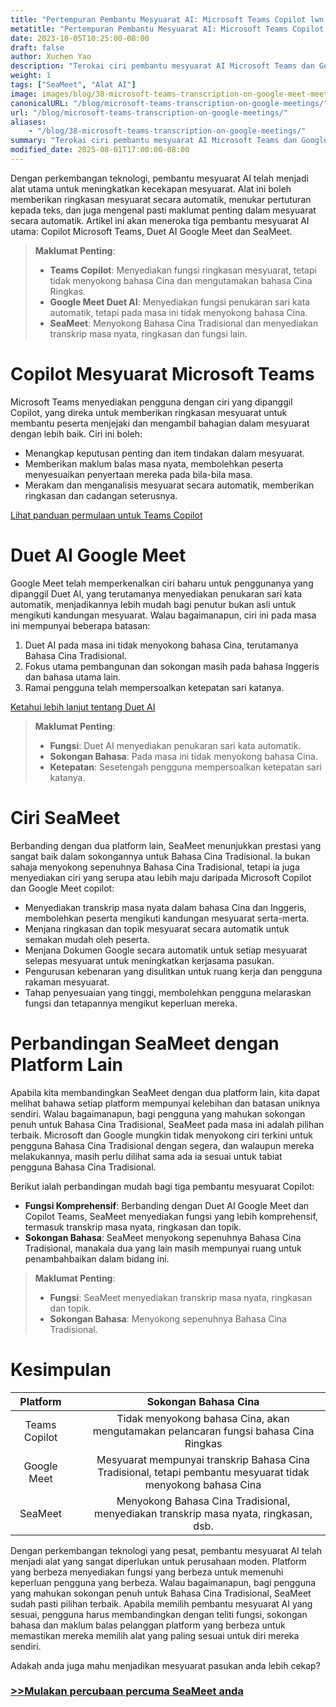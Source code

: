```yaml
---
title: "Pertempuran Pembantu Mesyuarat AI: Microsoft Teams Copilot lwn Google Meet"
metatitle: "Pertempuran Pembantu Mesyuarat AI: Microsoft Teams Copilot lwn Google Meet"
date: 2023-10-05T10:25:00-08:00
draft: false
author: Xuchen Yao
description: "Terokai ciri pembantu mesyuarat AI Microsoft Teams dan Google Meet, membandingkan sokongan setiap platform untuk Bahasa Cina Tradisional. SeaMeet menyokong Bahasa Cina Tradisional, menawarkan transkrip masa nyata, ringkasan dan banyak lagi."
weight: 1
tags: ["SeaMeet", "Alat AI"]
image: images/blog/38-microsoft-teams-transcription-on-google-meet-meetings/38-microsoft-teams-transcription-on-google-meet-meetings.jpeg
canonicalURL: "/blog/microsoft-teams-transcription-on-google-meetings/"
url: "/blog/microsoft-teams-transcription-on-google-meetings/"
aliases:
    - "/blog/38-microsoft-teams-transcription-on-google-meetings/"
summary: "Terokai ciri pembantu mesyuarat AI Microsoft Teams dan Google Meet, membandingkan sokongan setiap platform untuk Bahasa Cina Tradisional. SeaMeet menyokong Bahasa Cina Tradisional, menawarkan transkrip masa nyata, ringkasan dan banyak lagi."
modified_date: 2025-08-01T17:00:00-08:00
---
```


Dengan perkembangan teknologi, pembantu mesyuarat AI telah menjadi alat utama untuk meningkatkan kecekapan mesyuarat. Alat ini boleh memberikan ringkasan mesyuarat secara automatik, menukar pertuturan kepada teks, dan juga mengenal pasti maklumat penting dalam mesyuarat secara automatik. Artikel ini akan meneroka tiga pembantu mesyuarat AI utama: Copilot Microsoft Teams, Duet AI Google Meet dan SeaMeet.

> **Maklumat Penting**:
> - **Teams Copilot**: Menyediakan fungsi ringkasan mesyuarat, tetapi tidak menyokong bahasa Cina dan mengutamakan bahasa Cina Ringkas.
> - **Google Meet Duet AI**: Menyediakan fungsi penukaran sari kata automatik, tetapi pada masa ini tidak menyokong bahasa Cina.
> - **SeaMeet**: Menyokong Bahasa Cina Tradisional dan menyediakan transkrip masa nyata, ringkasan dan fungsi lain.

# **Copilot Mesyuarat Microsoft Teams**

Microsoft Teams menyediakan pengguna dengan ciri yang dipanggil Copilot, yang direka untuk memberikan ringkasan mesyuarat untuk membantu peserta menjejaki dan mengambil bahagian dalam mesyuarat dengan lebih baik. Ciri ini boleh:
- Menangkap keputusan penting dan item tindakan dalam mesyuarat.
- Memberikan maklum balas masa nyata, membolehkan peserta menyesuaikan penyertaan mereka pada bila-bila masa.
- Merakam dan menganalisis mesyuarat secara automatik, memberikan ringkasan dan cadangan seterusnya.

[Lihat panduan permulaan untuk Teams Copilot](https://support.microsoft.com/en-us/office/get-started-with-copilot-in-microsoft-teams-meetings-0bf9dd3c-96f7-44e2-8bb8-790bedf066b1)


# **Duet AI Google Meet**

Google Meet telah memperkenalkan ciri baharu untuk penggunanya yang dipanggil Duet AI, yang terutamanya menyediakan penukaran sari kata automatik, menjadikannya lebih mudah bagi penutur bukan asli untuk mengikuti kandungan mesyuarat. Walau bagaimanapun, ciri ini pada masa ini mempunyai beberapa batasan:
1. Duet AI pada masa ini tidak menyokong bahasa Cina, terutamanya Bahasa Cina Tradisional.
2. Fokus utama pembangunan dan sokongan masih pada bahasa Inggeris dan bahasa utama lain.
3. Ramai pengguna telah mempersoalkan ketepatan sari katanya.

[Ketahui lebih lanjut tentang Duet AI](https://workspaceupdates.googleblog.com/2023/08/duet-ai-translated-captions.html)

> **Maklumat Penting**:
> - **Fungsi**: Duet AI menyediakan penukaran sari kata automatik.
> - **Sokongan Bahasa**: Pada masa ini tidak menyokong bahasa Cina.
> - **Ketepatan**: Sesetengah pengguna mempersoalkan ketepatan sari katanya.

# **Ciri SeaMeet**

Berbanding dengan dua platform lain, SeaMeet menunjukkan prestasi yang sangat baik dalam sokongannya untuk Bahasa Cina Tradisional. Ia bukan sahaja menyokong sepenuhnya Bahasa Cina Tradisional, tetapi ia juga menyediakan ciri yang serupa atau lebih maju daripada Microsoft Copilot dan Google Meet copilot:
- Menyediakan transkrip masa nyata dalam bahasa Cina dan Inggeris, membolehkan peserta mengikuti kandungan mesyuarat serta-merta.
- Menjana ringkasan dan topik mesyuarat secara automatik untuk semakan mudah oleh peserta.
- Menjana Dokumen Google secara automatik untuk setiap mesyuarat selepas mesyuarat untuk meningkatkan kerjasama pasukan.
- Pengurusan kebenaran yang disulitkan untuk ruang kerja dan pengguna rakaman mesyuarat.
- Tahap penyesuaian yang tinggi, membolehkan pengguna melaraskan fungsi dan tetapannya mengikut keperluan mereka.


# **Perbandingan SeaMeet dengan Platform Lain**

Apabila kita membandingkan SeaMeet dengan dua platform lain, kita dapat melihat bahawa setiap platform mempunyai kelebihan dan batasan uniknya sendiri. Walau bagaimanapun, bagi pengguna yang mahukan sokongan penuh untuk Bahasa Cina Tradisional, SeaMeet pada masa ini adalah pilihan terbaik. Microsoft dan Google mungkin tidak menyokong ciri terkini untuk pengguna Bahasa Cina Tradisional dengan segera, dan walaupun mereka melakukannya, masih perlu dilihat sama ada ia sesuai untuk tabiat pengguna Bahasa Cina Tradisional.

Berikut ialah perbandingan mudah bagi tiga pembantu mesyuarat Copilot:

- **Fungsi Komprehensif**: Berbanding dengan Duet AI Google Meet dan Copilot Teams, SeaMeet menyediakan fungsi yang lebih komprehensif, termasuk transkrip masa nyata, ringkasan dan topik.
- **Sokongan Bahasa**: SeaMeet menyokong sepenuhnya Bahasa Cina Tradisional, manakala dua yang lain masih mempunyai ruang untuk penambahbaikan dalam bidang ini.

> **Maklumat Penting**:
> - **Fungsi**: SeaMeet menyediakan transkrip masa nyata, ringkasan dan topik.
> - **Sokongan Bahasa**: Menyokong sepenuhnya Bahasa Cina Tradisional.

# **Kesimpulan**

| Platform | |Sokongan Bahasa Cina |
|:-----------------------------------:|----------|:-----------------:|
| Teams Copilot || Tidak menyokong bahasa Cina, akan mengutamakan pelancaran fungsi bahasa Cina Ringkas |
| Google Meet | |Mesyuarat mempunyai transkrip Bahasa Cina Tradisional, tetapi pembantu mesyuarat tidak menyokong bahasa Cina |
| SeaMeet || Menyokong Bahasa Cina Tradisional, menyediakan transkrip masa nyata, ringkasan, dsb. |


Dengan perkembangan teknologi yang pesat, pembantu mesyuarat AI telah menjadi alat yang sangat diperlukan untuk perusahaan moden. Platform yang berbeza menyediakan fungsi yang berbeza untuk memenuhi keperluan pengguna yang berbeza. Walau bagaimanapun, bagi pengguna yang mahukan sokongan penuh untuk Bahasa Cina Tradisional, SeaMeet sudah pasti pilihan terbaik. Apabila memilih pembantu mesyuarat AI yang sesuai, pengguna harus membandingkan dengan teliti fungsi, sokongan bahasa dan maklum balas pelanggan platform yang berbeza untuk memastikan mereka memilih alat yang paling sesuai untuk diri mereka sendiri.



Adakah anda juga mahu menjadikan mesyuarat pasukan anda lebih cekap?

### [>>Mulakan percubaan percuma SeaMeet anda](https://meet.seasalt.ai/?utm_source=blog)
